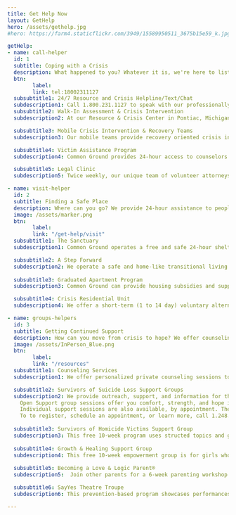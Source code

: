 ```yaml
---
title: Get Help Now
layout: GetHelp
hero: /assets/gethelp.jpg
#hero: https://farm4.staticflickr.com/3949/15589950511_3675b15e59_k.jpg

getHelp:
- name: call-helper
  id: 1
  subtitle: Coping with a Crisis
  description: What happened to you? Whatever it is, we're here to listen, to care, and to help with our Resource & Crisis Helpline/Text/Chat, crisis intervention services, legal clinics, and more.
  btn:
        label:  
        link: tel:18002311127
  subsubtitle1: 24/7 Resource and Crisis Helpline/Text/Chat
  subdescription1: Call 1.800.231.1127 to speak with our professionally trained Helpline volunteers. Common Ground can empower you with crisis related information and referrals to local services.
  subsubtitle2: Walk-In Assessment & Crisis Intervention
  subdescription2: At our Resource & Crisis Center in Pontiac, Michigan, Common Ground provides trauma-informed, recovery focused, face-to-face assessment, crisis intervention and stabilization services to individuals, including children, 24 hours a day, seven days a week. We focus on problem-solving and assertive crisis resolution strategies tailored to each person's specific needs. Visit us today.

  subsubtitle3: Mobile Crisis Intervention & Recovery Teams
  subdescription3: Our mobile teams provide recovery oriented crisis intervention to people throughout Oakland and Genesee Counties. Service is available regardless of income, insurance, or permanent residence. To learn more, call 1.800.231.1127.

  subsubtitle4: Victim Assistance Program
  subdescription4: Common Ground provides 24-hour access to counselors and advocates for victims of crime, domestic and sexual abuse, and workplace violence. We offer on-site advocacy, death notification, personal protection order assistance, and accompaniment of victims to hospitals, police stations, and court rooms. To learn more, call 1.800.231.1127.

  subsubtitle5: Legal Clinic
  subdescription5: Twice weekly, our unique team of volunteer attorneys and crisis counselors offers personalized legal advice combined with emotional support, free of cost.

- name: visit-helper
  id: 2
  subtitle: Finding a Safe Place
  description: Where can you go? We provide 24-hour assistance to people in crisis, including safe shelters and residential treatment programs for both youth and adults.
  image: /assets/marker.png
  btn: 
        label: 
        link: "/get-help/visit"
  subsubtitle1: The Sanctuary
  subdescription1: Common Ground operates a free and safe 24-hour shelter for at-risk youth. The Sanctuary offers a 3-week residential program, out-patient counseling, and provides trauma-informed care to youth and families in crisis. The goal of this program is family reunification. To learn more, call 1.248.547.2260.

  subsubtitle2: A Step Forward
  subdescription2: We operate a safe and home-like transitional living shelter where homeless youth may stay for up to two years while they attend school and maintain employment. Designed for youth seeking self-sufficiency, this program also offers counseling, job training, career development, educational assistance, financial subsidies, and medical assistance. To learn more, call 1.248.547.2260.
  
  subsubtitle3: Graduated Apartment Program
  subdescription3: Common Ground can provide housing subsidies and supportive services to homeless adults for up to two years. This program helps people develop a greater level of self-sufficiency, interpersonal skills, and housing readiness. Residents must maintain employment and an education plan. To learn more, call 1.248.547.2260.

  subsubtitle4: Crisis Residential Unit
  subdescription4: We offer a short-term (1 to 14 day) voluntary alternative to inpatient psychiatric hospitalization for adults ready to actively participate in a trauma-informed, recovery focused treatment environment. Services include psychiatric medication review, group therapy, skills groups, recovery coaching, art therapy, and coordinated discharge planning. Note - Admission to the Crisis Residential Unit requires prior authorization through our Oakland Assessment Crisis Intervention Services (OACIS).

- name: groups-helpers
  id: 3
  subtitle: Getting Continued Support 
  description: How can you move from crisis to hope? We offer counseling and specialized support groups for parents, victims of crime, and those who have lost someone to suicide or homicide.
  image: /assets/InPerson_Blue.png
  btn:
        label: 
        link: "/resources"
  subsubtitle1: Counseling Services
  subdescription1: We offer personalized private counseling sessions to youth and families in crisis. To learn more, call 1.248.547.2260 

  subsubtitle2: Survivors of Suicide Loss Support Groups
  subdescription2: We provide outreach, support, and information for those who have lost a loved one to suicide in your choice of two ways-
    Open Support group sessions offer you comfort, strength, and hope in the company of fellow survivors and trained peer facilitators. Open group usually meets 7 to 9 pm on the first and third Mondays of the month.
    Individual support sessions are also available, by appointment. They provide space for a person or a family to share their loss, learn about surviving the suicide loss of a loved one, and discover more about local and national resources.
    To to register, schedule an appointment, or learn more, call 1.248.451.2613
  
  subsubtitle3: Survivors of Homicide Victims Support Group
  subdescription3: This free 10-week program uses structed topics and guest speakers to provide support for those facing the loss of a loved one due to homicide. This group usually meets 7 to 9 pm on Wednesdays at our Administration Building in Bloomfield Hills, Michigan. This is a closed group after the second session, so prior registration helps ensure cohesiveness. To register or learn more, call 1.248.451.2622.
  
  subsubtitle4: Growth & Healing Support Group
  subdescription4: This free 10-week empowerment group is for girls who have experienced sexual abuse, date rape, or incest. This group usually meets on Mondays. To register or learn more, call 1.248.451.2621.
  
  subsubtitle5: Becoming a Love & Logic Parent®
  subdescription5:  Join other parents for a 6-week parenting workshop that combines education, parent support, group discussions, and workbook activities. Call 1.248.456.8150 to register and pay $25 pp fee.

  subsubtitle6: SayYes Theatre Troupe
  subdescription6: This prevention-based program showcases performances on issues facing children, teens, young adults, and families. Topics include, but are not limited to- peer pressure, bullying, teasing, substance abuse, dating violence, positive relationships, teen pregnancy, conflict resolution, and stress. The SayYes Theatre Troupe is made up of trained peer mentors between the ages of 15 and 25.

---
```

